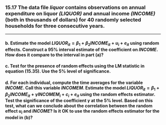 ### 15.17 The data file *liquor* contains observations on annual expenditure on liquor *(LIQUOR)* and annual income *(INCOME)* (both in thousands of dollars) for 40 randomly selected households for three consecutive years.
---
#### b. Estimate the model $LIQUOR_{it} = \beta_1 + \beta_2INCOME_{it} + u_i + e_{it}$ using random effects. Construct a 95% interval estimate of the coefficient on $INCOME$. How does it compare to the interval in part (a)?

#### c. Test for the presence of random effects using the LM statistic in equation (15.35). Use the 5% level of significance.

#### d. For each individual, compute the time averages for the variable $INCOME$. Call this variable $INCOMEM$. Estimate the model $LIQUOR_{it} = \beta_1 + \beta_2INCOME_{it} +\gamma INCOMEM_i + c_i + e_{it}$ using the random effects estimator. Test the significance of the coefficient $\gamma$ at the 5% level. Based on this test, what can we conclude about the correlation between the random effect $u_i$ and $INCOME$? Is it OK to use the random effects estimator for the model in (b)?
